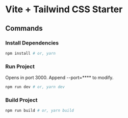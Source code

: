 # Vite + Tailwind CSS Starter

## Commands

### Install Dependencies

```bash
npm install # or, yarn
```

### Run Project

Opens in port 3000. Append --port=\*\*\*\* to modify.

```bash
npm run dev # or, yarn dev
```

### Build Project

```bash
npm run build # or, yarn build
```

